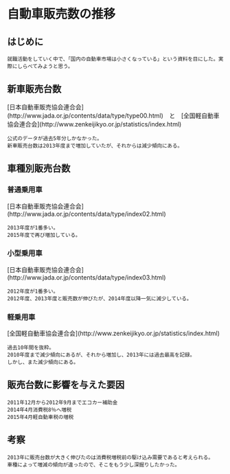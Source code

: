 # 自動車販売数の推移

## はじめに
    就職活動をしていく中で、「国内の自動車市場は小さくなっている」という資料を目にした。実際にしらべてみようと思う。

## 新車販売台数

<div id="chart1"></div>
[日本自動車販売協会連合会](http://www.jada.or.jp/contents/data/type/type00.html)　と　[全国軽自動車協会連合会](http://www.zenkeijikyo.or.jp/statistics/index.html)

    公式のデータが過去5年分しかなかった。
    新車販売台数は2013年度まで増加していたが、それからは減少傾向にある。


## 車種別販売台数
<!-- 普通乗用車・小型乗用車・軽乗用車ごとの販売台数を調べる -->

### 普通乗用車

<div id="chart2"></div>
[日本自動車販売協会連合会](http://www.jada.or.jp/contents/data/type/index02.html)

    2013年度が1番多い。
    2015年度で再び増加している。

### 小型乗用車

<div id="chart3"></div>
[日本自動車販売協会連合会](http://www.jada.or.jp/contents/data/type/index03.html)

    2012年度が1番多い。
    2012年度、2013年度と販売数が伸びたが、2014年度以降一気に減少している。

### 軽乗用車

<div id="chart4"></div>
[全国軽自動車協会連合会](http://www.zenkeijikyo.or.jp/statistics/index.html)

    過去10年間を抜粋。
    2010年度まで減少傾向にあるが、それから増加し、2013年には過去最高を記録。
    しかし、また減少傾向にある。

## 販売台数に影響を与えた要因
<!-- エコカー減税や増税の時期を調べて、照らし合わせる。 -->

    2011年12月から2012年9月までエコカー補助金
    2014年4月消費税8％へ増税
    2015年4月軽自動車税の増税

## 考察
    
    2013年に販売台数が大きく伸びたのは消費税増税前の駆け込み需要であると考えられる。
    車種によって増減の傾向が違ったので、そこをもう少し深掘りしたかった。

<script type="text/javascript" src="https://www.gstatic.com/charts/loader.js"></script>